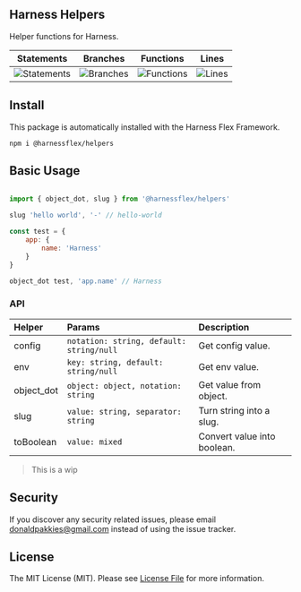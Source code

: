 Harness Helpers
---------------

Helper functions for Harness.

| Statements                  | Branches                | Functions                 | Lines             |
| --------------------------- | ----------------------- | ------------------------- | ----------------- |
| ![Statements](https://img.shields.io/badge/statements-97.94%25-brightgreen.svg) | ![Branches](https://img.shields.io/badge/branches-92.45%25-brightgreen.svg) | ![Functions](https://img.shields.io/badge/functions-100%25-brightgreen.svg) | ![Lines](https://img.shields.io/badge/lines-97.94%25-brightgreen.svg) |

## Install

This package is automatically installed with the Harness Flex Framework.

```
npm i @harnessflex/helpers
```

## Basic Usage

```js

import { object_dot, slug } from '@harnessflex/helpers'

slug 'hello world', '-' // hello-world

const test = {
    app: {
        name: 'Harness'
    }
}

object_dot test, 'app.name' // Harness

```

### API


Helper      | Params                                   | Description
:-----------|:-----------------------------------------|:----------
config      | `notation: string, default: string/null` | Get config value.
env         | `key: string, default: string/null`      | Get env value.
object_dot  | `object: object, notation: string`       | Get value from object.
slug        | `value: string, separator: string`       | Turn string into a slug.
toBoolean   | `value: mixed`                           | Convert value into boolean.

> This is a wip

Security
--------

If you discover any security related issues, please email donaldpakkies@gmail.com instead of using the issue tracker.

License
-------

The MIT License (MIT). Please see [License File](LICENSE) for more information.